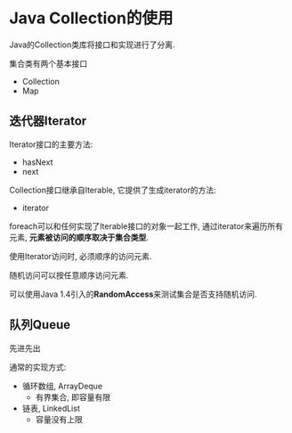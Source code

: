 # Java Collection的使用

Java的Collection类库将接口和实现进行了分离.

集合类有两个基本接口

- Collection
- Map

## 迭代器Iterator

Iterator接口的主要方法:

  - hasNext
  - next

Collection接口继承自Iterable, 它提供了生成iterator的方法:

  - iterator

foreach可以和任何实现了Iterable接口的对象一起工作,
通过iterator来遍历所有元素, **元素被访问的顺序取决于集合类型**.

使用Iterator访问时, 必须顺序的访问元素.

随机访问可以按任意顺序访问元素.

可以使用Java 1.4引入的**RandomAccess**来测试集合是否支持随机访问.

## 队列Queue

先进先出

通常的实现方式:

- 循环数组, ArrayDeque
  - 有界集合, 即容量有限
- 链表, LinkedList
  - 容量没有上限



